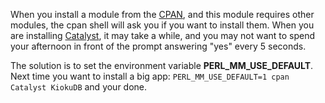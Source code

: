 When you install a module from the [CPAN](http://search.cpan.org), and this module requires other modules, the cpan shell will ask you if you want to install them. When you are installing [Catalyst](http://www.catalystframework.org/), it may take a while, and you may not want to spend your afternoon in front of the prompt answering "yes" every 5 seconds.

The solution is to set the environment variable **PERL_MM_USE_DEFAULT**. Next time you want to install a big app: `PERL_MM_USE_DEFAULT=1 cpan Catalyst KiokuDB` and your done.

